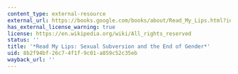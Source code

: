 ```yaml
---
content_type: external-resource
external_url: https://books.google.com/books/about/Read_My_Lips.html?id=rBDaAAAAMAAJ
has_external_license_warning: true
license: https://en.wikipedia.org/wiki/All_rights_reserved
status: ''
title: '*Read My Lips: Sexual Subversion and the End of Gender*'
uid: 8b2f94bf-26c7-4f1f-9c01-a859c52c35eb
wayback_url: ''
---
```

